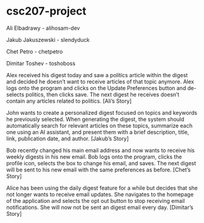 # csc207-project
Ali Elbadrawy - alihosam-dev

Jakub Jakuszewski - slendyduck

Chet Petro - chetpetro

Dimitar Toshev - toshoboss

Alex received his digest today and saw a politics article within the digest and decided he doesn’t want to receive articles of that topic anymore. Alex logs onto the program and clicks on the Update Preferences button and de-selects politics, then clicks save. The next digest he receives doesn’t contain any articles related to politics. [Ali’s Story]

John wants to create a personalized digest focused on topics and keywords he previously selected. When generating the digest, the system should automatically search for relevant articles on these topics, summarize each one using an AI assistant, and present them with a brief description, title, link, publication date, and author. [Jakub’s Story]

Bob recently changed his main email address and now wants to receive his weekly digests in his new email. Bob logs onto the program, clicks the profile icon, selects the box to change his email, and saves. The next digest will be sent to his new email with the same preferences as before. [Chet’s Story]

Alice has been using the daily digest feature for a while but decides that she not longer wants to receive email updates. She navigates to the homepage of the application and selects the opt out button to stop receiving email notifications. She will now not be sent an digest email every day. [Dimitar’s Story]
